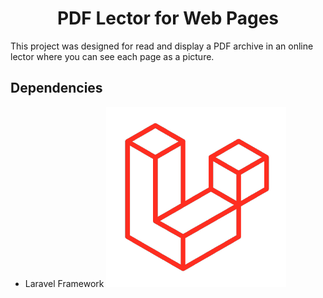 <h1 align="center">
  PDF Lector for Web Pages
</h1>

This project was designed for read and display a PDF archive in an online lector where 
you can see each page as a picture. 

## Dependencies

- Laravel Framework ![Laravel Logo](https://raw.githubusercontent.com/github/explore/56a826d05cf762b2b50ecbe7d492a839b04f3fbf/topics/laravel/laravel.png)
